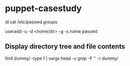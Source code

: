 # puppet-casestudy

id <user>
cat /etc/passwd
groups <user>

useradd -u <uid> -d <home/dir> -g <groupid> -s <shell> name
passwd <user> 

## Display directory tree and file contents
find dummy/ -type f | xargs head -v
grep -F '' -r dummy/
